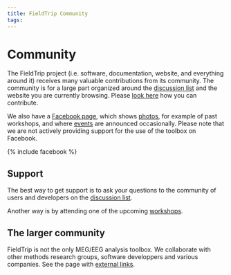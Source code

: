 ```yaml
---
title: FieldTrip Community
tags:
---
```


# Community

 The FieldTrip project (i.e. software, documentation, website, and everything around it) receives many valuable contributions from its community.  The community is for a large part organized around the [discussion list](/discussion_list) and the website you are currently browsing. Please [look here](/contribute) how you can contribute.

We also have a [Facebook page](https://www.facebook.com/fieldtriptoolbox/), which shows [photos](https://www.facebook.com/fieldtriptoolbox/photos/), for example of past workshops, and where [events](https://www.facebook.com/fieldtriptoolbox/events/) are announced occasionally.
Please note that we are not actively providing support for the use of the toolbox on Facebook.

{% include facebook %}

## Support

The best way to get support is to ask your questions to the community of users and developers on the [discussion list](/discussion_list).

Another way is by attending one of the upcoming [workshops](/workshop).

## The larger community

FieldTrip is not the only MEG/EEG analysis toolbox. We collaborate with other methods research groups, software developpers and  various companies. See the page with [external links](/external_links).

